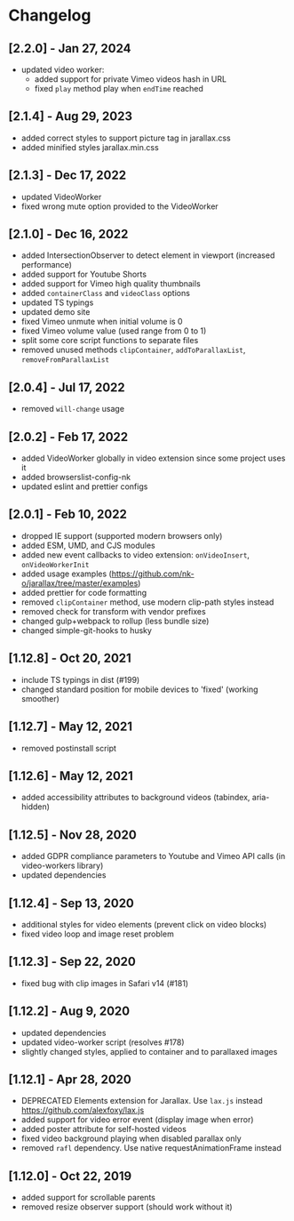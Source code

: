 # Changelog

## [2.2.0] - Jan 27, 2024

- updated video worker:
  - added support for private Vimeo videos hash in URL
  - fixed `play` method play when `endTime` reached

## [2.1.4] - Aug 29, 2023

- added correct styles to support picture tag in jarallax.css
- added minified styles jarallax.min.css

## [2.1.3] - Dec 17, 2022

- updated VideoWorker
- fixed wrong mute option provided to the VideoWorker

## [2.1.0] - Dec 16, 2022

- added IntersectionObserver to detect element in viewport (increased performance)
- added support for Youtube Shorts
- added support for Vimeo high quality thumbnails
- added `containerClass` and `videoClass` options
- updated TS typings
- updated demo site
- fixed Vimeo unmute when initial volume is 0
- fixed Vimeo volume value (used range from 0 to 1)
- split some core script functions to separate files
- removed unused methods `clipContainer`, `addToParallaxList`, `removeFromParallaxList`

## [2.0.4] - Jul 17, 2022

- removed `will-change` usage

## [2.0.2] - Feb 17, 2022

- added VideoWorker globally in video extension since some project uses it
- added browserslist-config-nk
- updated eslint and prettier configs

## [2.0.1] - Feb 10, 2022

- dropped IE support (supported modern browsers only)
- added ESM, UMD, and CJS modules
- added new event callbacks to video extension: `onVideoInsert`, `onVideoWorkerInit`
- added usage examples (<https://github.com/nk-o/jarallax/tree/master/examples>)
- added prettier for code formatting
- removed `clipContainer` method, use modern clip-path styles instead
- removed check for transform with vendor prefixes
- changed gulp+webpack to rollup (less bundle size)
- changed simple-git-hooks to husky

## [1.12.8] - Oct 20, 2021

- include TS typings in dist (#199)
- changed standard position for mobile devices to 'fixed' (working smoother)

## [1.12.7] - May 12, 2021

- removed postinstall script

## [1.12.6] - May 12, 2021

- added accessibility attributes to background videos (tabindex, aria-hidden)

## [1.12.5] - Nov 28, 2020

- added GDPR compliance parameters to Youtube and Vimeo API calls (in video-workers library)
- updated dependencies

## [1.12.4] - Sep 13, 2020

- additional styles for video elements (prevent click on video blocks)
- fixed video loop and image reset problem

## [1.12.3] - Sep 22, 2020

- fixed bug with clip images in Safari v14 (#181)

## [1.12.2] - Aug 9, 2020

- updated dependencies
- updated video-worker script (resolves #178)
- slightly changed styles, applied to container and to parallaxed images

## [1.12.1] - Apr 28, 2020

- DEPRECATED Elements extension for Jarallax. Use `lax.js` instead <https://github.com/alexfoxy/lax.js>
- added support for video error event (display image when error)
- added poster attribute for self-hosted videos
- fixed video background playing when disabled parallax only
- removed `rafl` dependency. Use native requestAnimationFrame instead

## [1.12.0] - Oct 22, 2019

- added support for scrollable parents
- removed resize observer support (should work without it)
